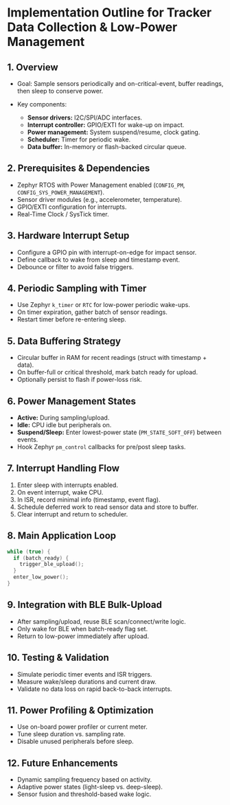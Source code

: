# Implementation Outline for Tracker Data Collection & Low-Power Management

## 1. Overview

* Goal: Sample sensors periodically and on-critical-event, buffer readings, then sleep to conserve power.
* Key components:

  * **Sensor drivers:** I2C/SPI/ADC interfaces.
  * **Interrupt controller:** GPIO/EXTI for wake-up on impact.
  * **Power management:** System suspend/resume, clock gating.
  * **Scheduler:** Timer for periodic wake.
  * **Data buffer:** In-memory or flash-backed circular queue.

## 2. Prerequisites & Dependencies

* Zephyr RTOS with Power Management enabled (`CONFIG_PM`, `CONFIG_SYS_POWER_MANAGEMENT`).
* Sensor driver modules (e.g., accelerometer, temperature).
* GPIO/EXTI configuration for interrupts.
* Real-Time Clock / SysTick timer.

## 3. Hardware Interrupt Setup

* Configure a GPIO pin with interrupt-on-edge for impact sensor.
* Define callback to wake from sleep and timestamp event.
* Debounce or filter to avoid false triggers.

## 4. Periodic Sampling with Timer

* Use Zephyr `k_timer` or `RTC` for low-power periodic wake-ups.
* On timer expiration, gather batch of sensor readings.
* Restart timer before re-entering sleep.

## 5. Data Buffering Strategy

* Circular buffer in RAM for recent readings (struct with timestamp + data).
* On buffer-full or critical threshold, mark batch ready for upload.
* Optionally persist to flash if power-loss risk.

## 6. Power Management States

* **Active:** During sampling/upload.
* **Idle:** CPU idle but peripherals on.
* **Suspend/Sleep:** Enter lowest-power state (`PM_STATE_SOFT_OFF`) between events.
* Hook Zephyr `pm_control` callbacks for pre/post sleep tasks.

## 7. Interrupt Handling Flow

1. Enter sleep with interrupts enabled.
2. On event interrupt, wake CPU.
3. In ISR, record minimal info (timestamp, event flag).
4. Schedule deferred work to read sensor data and store to buffer.
5. Clear interrupt and return to scheduler.

## 8. Main Application Loop

```c
while (true) {
  if (batch_ready) {
    trigger_ble_upload();
  }
  enter_low_power();
}
```

## 9. Integration with BLE Bulk-Upload

* After sampling/upload, reuse BLE scan/connect/write logic.
* Only wake for BLE when batch-ready flag set.
* Return to low-power immediately after upload.

## 10. Testing & Validation

* Simulate periodic timer events and ISR triggers.
* Measure wake/sleep durations and current draw.
* Validate no data loss on rapid back-to-back interrupts.

## 11. Power Profiling & Optimization

* Use on-board power profiler or current meter.
* Tune sleep duration vs. sampling rate.
* Disable unused peripherals before sleep.

## 12. Future Enhancements

* Dynamic sampling frequency based on activity.
* Adaptive power states (light-sleep vs. deep-sleep).
* Sensor fusion and threshold-based wake logic.

